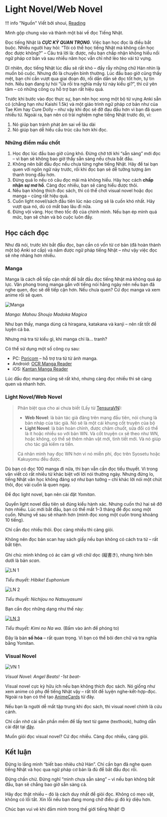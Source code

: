 # Light Novel/Web Novel

!!! info "Nguồn"
    Viết bởi shoui, [Reading](https://github.com/shoui520/shoui520.github.io/blob/master/docs/reading.md)

Mình gộp chung vào và thành một bài về đọc Tiếng Nhật.

Đọc tiếng Nhật là ***CỰC KỲ QUAN TRỌNG***. Việc bạn học đọc là điều bắt buộc. Nhiều người hay hỏi: “Tôi có thể học tiếng Nhật mà không cần học đọc được không?” – Câu trả lời là: được, nếu bạn chấp nhận không hiểu nổi ngữ pháp cơ bản và sau nhiều năm học vẫn chỉ nhớ lèo tèo vài từ vựng.

Dĩ nhiên, đọc tiếng Nhật lúc đầu sẽ rất khó – đầy rẫy những chữ Hán nhìn là muốn bỏ cuộc. Nhưng đó là chuyện bình thường. Lúc đầu bao giờ cũng thấy mệt, bạn chỉ cần vượt qua giai đoạn đó, rồi dần dần sẽ đọc tốt hơn, tự tin hơn. Nếu bạn đang tự hỏi “Ủa rồi tra nghĩa mấy từ này kiểu gì?”, thì cứ yên tâm – có những công cụ hỗ trợ bạn rất hiệu quả.

Trước khi bước vào đọc thực sự, bạn nên học xong một bộ từ vựng Anki sẵn có (chẳng hạn như Kaishi 1.5k) và một giáo trình ngữ pháp cơ bản như của Tae Kim hay Cure Dolly – như vậy khi đọc sẽ đỡ đau đầu hơn vì bạn đã quen nhiều từ. Ngoài ra, bạn nên có trải nghiệm nghe tiếng Nhật trước đó, vì:

1. Nó giúp bạn tránh phát âm sai về lâu dài
2. Nó giúp bạn dễ hiểu cấu trúc câu hơn khi đọc.

### Những điểm mấu chốt

1. Học đọc lúc đầu bao giờ cũng khó. Đừng chờ tới khi “sẵn sàng” mới đọc – vì bạn sẽ không bao giờ thấy sẵn sàng nếu chưa bắt đầu.
2. Không nên bắt đầu đọc nếu chưa từng nghe tiếng Nhật. Hãy để tai bạn quen với ngôn ngữ này trước, rồi khi đọc bạn sẽ dễ tưởng tượng âm thanh trong đầu hơn.
3. Đừng quá lo nếu có câu đọc mãi mà không hiểu. Hãy học cách **chấp nhận sự mơ hồ**. Càng đọc nhiều, bạn sẽ càng hiểu được thôi.
4. Nếu bạn không thích đọc sách, thì có thể chơi visual novel hoặc đọc manga – cũng rất hiệu quả.
5. Cuốn light novel/sách đầu tiên lúc nào cũng sẽ là cuốn khó nhất. Hãy vượt qua nó, dù có mất bao lâu đi nữa.
6. Đừng vội vàng. Học theo tốc độ của chính mình. Nếu bạn ép mình quá mức, bạn sẽ chán và bỏ cuộc luôn đấy.

## Học cách đọc

Như đã nói, trước khi bắt đầu đọc, bạn cần có vốn từ cơ bản (đã hoàn thành một bộ Anki sơ cấp) và nắm được ngữ pháp tiếng Nhật – như vậy việc đọc sẽ nhẹ nhàng hơn nhiều.

### Manga

Manga là cách dễ tiếp cận nhất để bắt đầu đọc tiếng Nhật mà không quá áp lực. Văn phong trong manga gần với tiếng nói hằng ngày nên nếu bạn đã nghe quen, đọc sẽ dễ tiếp cận hơn. Nếu chưa quen? Cứ đọc manga và xem anime rồi sẽ quen.

![Manga](img/manga1.png)

*Manga: Mahou Shoujo Madoka Magica*

Như bạn thấy, manga dùng cả hiragana, katakana và kanji – nên rất tốt để luyện cả ba.

Nhưng mà tra từ kiểu gì, khi manga chỉ là... tranh?

Có thể sử dụng một số công cụ sau:

* PC: [Poricom](https://github.com/bluaxees/Poricom) – hỗ trợ tra từ từ ảnh manga.
* Android: [OCR Manga Reader](https://sourceforge.net/projects/ocrmangareaderforandroid/)
* iOS: [Kantan Manga Reader](https://apps.apple.com/gb/app/kantan-manga/id1518666365)

Lúc đầu đọc manga cũng sẽ rất khó, nhưng càng đọc nhiều thì sẽ càng quen và nhanh hơn.

### Light Novel/Web Novel

> Phân biệt qua cho ai chưa biết (Lấy từ [TensuraVN](https://www.facebook.com/TensuraVN/posts/2856482067753269/)):
> 
> - **Web Novel**: là bản tác giả đăng trên mạng đầu tiên, nói chung là bản nháp của tác giả. Nó sẽ là một cái khung cốt truyện của bộ
> - **Light Novel**: là bản hoàn chỉnh, được chăm chuốt, sửa đổi có thể là ít hoặc nhiều so với bản WN. Và cốt truyện cx sẽ theo như WN, hoặc không, có thể sẽ thêm nhân vật mới, tình tiết mới. Và nó giúp cho tác giả kiếm ra tiền.
>
> Cá nhân mình hay đọc WN hơn vì nó miễn phí, đọc trên Syosetu hoặc Kakuyomu đều được.

Dù bạn có đọc 100 manga đi nữa, thì bạn vẫn cần đọc tiểu thuyết. Vì trong văn viết có rất nhiều từ khác biệt với lời nói thường ngày. Nhưng đừng lo, tiếng Nhật văn học không đáng sợ như bạn tưởng – chỉ khác lời nói một chút thôi, đọc vài cuốn là quen ngay.

Để đọc light novel, bạn nên cài đặt *Yomitan*.

Quyển light novel đầu tiên sẽ đúng kiểu hành xác. Nhưng cuốn thứ hai sẽ đỡ hơn nhiều. Lúc mới bắt đầu, bạn có thể mất 1–3 tháng để đọc xong một cuốn. Nhưng về sau sẽ nhanh hơn (mình đọc xong một cuốn trong khoảng 10 tiếng).

Chỉ cần đọc nhiều thôi. Đọc càng nhiều thì càng giỏi.

Không nên đọc bản scan hay sách giấy nếu bạn không có cách tra từ – rất bất tiện.

Ghi chú: mình không có ác cảm gì với chữ dọc (縦書き), nhưng hình bên dưới là bản *scan*.

![LN 1](img/ln1.png)

*Tiểu thuyết: Hibike! Euphonium*

![LN 2](img/ln2.png)

*Tiểu thuyết: Nichijou no Natsuyasumi*

Bạn cần đọc những dạng như thế này:

[![LN 3](img/ln3.png)](img/ln3.png)

*Tiểu thuyết: Kimi no Na wa.* (Bấm vào ảnh để phóng to)

Đây là bản **số hóa** – rất quan trọng. Vì bạn có thể bôi đen chữ và tra nghĩa bằng Yomitan.

### Visual Novel

![VN 1](img/vn1.jpg)

*Visual Novel: Angel Beats! -1st beat-*

Visual novel cực kỳ hữu ích nếu bạn không thích đọc sách. Nó giống như xem anime có phụ đề tiếng Nhật vậy – rất tốt để luyện nghe-kết-hợp-đọc. Ngoài ra bạn có thể tạo [AnimeCards](https://www.animecards.site) từ đây.

Nếu bạn là người dễ mất tập trung khi đọc sách, thì visual novel chính là cứu cánh.

Chỉ cần nhớ cài sẵn phần mềm để lấy text từ game (texthook), hướng dẫn cài đặt tại [đây](vn.md).

Muốn giỏi đọc visual novel? Cứ đọc nhiều. Càng đọc nhiều, càng giỏi.

## Kết luận

Đừng lo lắng mình “biết bao nhiêu chữ Hán”. Chỉ cần bạn đã nghe quen tiếng Nhật và học qua ngữ pháp cơ bản là đủ để bắt đầu đọc rồi.

Đừng chần chừ. Đừng nghĩ “mình chưa sẵn sàng” – vì nếu bạn không bắt đầu, bạn sẽ chẳng bao giờ sẵn sàng cả.

Hãy đọc thật nhiều – đó là cách duy nhất để giỏi đọc. Không có mẹo vặt, không có lối tắt. Xin lỗi nếu bạn đang mong chờ điều gì đó kỳ diệu hơn.

Chúc bạn vui vẻ khi đắm mình trong thế giới tiếng Nhật! 😊